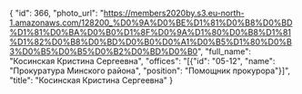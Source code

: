 {
    "id": 366,
    "photo_url": "https://members2020by.s3.eu-north-1.amazonaws.com/128200_%D0%9A%D0%BE%D1%81%D0%B8%D0%BD%D1%81%D0%BA%D0%B0%D1%8F%D0%9A%D1%80%D0%B8%D1%81%D1%82%D0%B8%D0%BD%D0%B0%D0%A1%D0%B5%D1%80%D0%B3%D0%B5%D0%B5%D0%B2%D0%BD%D0%B0",
    "full_name": "Косинская Кристина Сергеевна",
    "offices": "[{\"id\": \"05-12\", \"name\": \"Прокуратура Минского района\", \"position\": \"Помощник прокурора\"}]",
    "title": "Косинская Кристина Сергеевна"
}